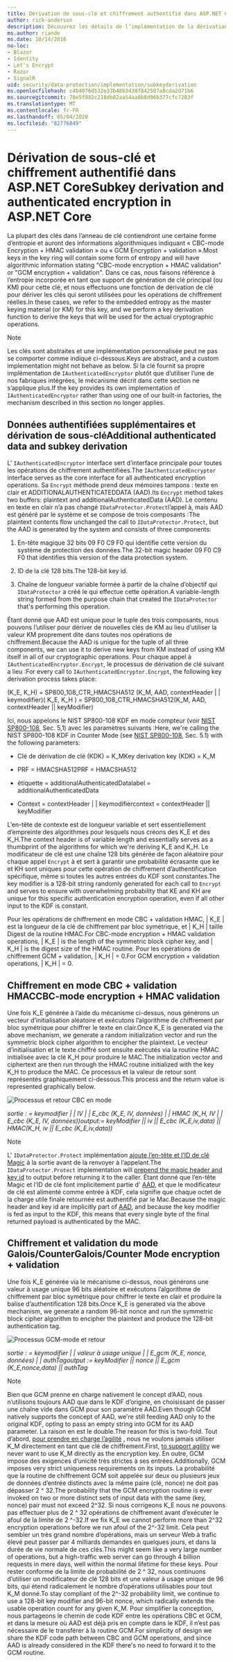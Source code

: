 ```yaml
---
title: Dérivation de sous-clé et chiffrement authentifié dans ASP.NET Core
author: rick-anderson
description: Découvrez les détails de l’implémentation de la dérivation des sous-clés de protection des données ASP.NET Core et du chiffrement authentifié.
ms.author: riande
ms.date: 10/14/2016
no-loc:
- Blazor
- Identity
- Let's Encrypt
- Razor
- SignalR
uid: security/data-protection/implementation/subkeyderivation
ms.openlocfilehash: c4b4076d532e33b48b3438f842507a8cda2d71b6
ms.sourcegitcommit: 70e5f982c218db82aa54aa8b8d96b377cfc7283f
ms.translationtype: MT
ms.contentlocale: fr-FR
ms.lasthandoff: 05/04/2020
ms.locfileid: "82776849"
---
```

# <a name="subkey-derivation-and-authenticated-encryption-in-aspnet-core"></a><span data-ttu-id="777da-103">Dérivation de sous-clé et chiffrement authentifié dans ASP.NET Core</span><span class="sxs-lookup"><span data-stu-id="777da-103">Subkey derivation and authenticated encryption in ASP.NET Core</span></span>

<a name="data-protection-implementation-subkey-derivation"></a>

<span data-ttu-id="777da-104">La plupart des clés dans l’anneau de clé contiendront une certaine forme d’entropie et auront des informations algorithmiques indiquant « CBC-mode Encryption + HMAC validation » ou « GCM Encryption + validation ».</span><span class="sxs-lookup"><span data-stu-id="777da-104">Most keys in the key ring will contain some form of entropy and will have algorithmic information stating "CBC-mode encryption + HMAC validation" or "GCM encryption + validation".</span></span> <span data-ttu-id="777da-105">Dans ce cas, nous faisons référence à l’entropie incorporée en tant que support de génération de clé principal (ou KM) pour cette clé, et nous effectuons une fonction de dérivation de clé pour dériver les clés qui seront utilisées pour les opérations de chiffrement réelles.</span><span class="sxs-lookup"><span data-stu-id="777da-105">In these cases, we refer to the embedded entropy as the master keying material (or KM) for this key, and we perform a key derivation function to derive the keys that will be used for the actual cryptographic operations.</span></span>

> [!NOTE]
> <span data-ttu-id="777da-106">Les clés sont abstraites et une implémentation personnalisée peut ne pas se comporter comme indiqué ci-dessous.</span><span class="sxs-lookup"><span data-stu-id="777da-106">Keys are abstract, and a custom implementation might not behave as below.</span></span> <span data-ttu-id="777da-107">Si la clé fournit sa propre implémentation de `IAuthenticatedEncryptor` plutôt que d’utiliser l’une de nos fabriques intégrées, le mécanisme décrit dans cette section ne s’applique plus.</span><span class="sxs-lookup"><span data-stu-id="777da-107">If the key provides its own implementation of `IAuthenticatedEncryptor` rather than using one of our built-in factories, the mechanism described in this section no longer applies.</span></span>

<a name="data-protection-implementation-subkey-derivation-aad"></a>

## <a name="additional-authenticated-data-and-subkey-derivation"></a><span data-ttu-id="777da-108">Données authentifiées supplémentaires et dérivation de sous-clé</span><span class="sxs-lookup"><span data-stu-id="777da-108">Additional authenticated data and subkey derivation</span></span>

<span data-ttu-id="777da-109">L' `IAuthenticatedEncryptor` interface sert d’interface principale pour toutes les opérations de chiffrement authentifiées.</span><span class="sxs-lookup"><span data-stu-id="777da-109">The `IAuthenticatedEncryptor` interface serves as the core interface for all authenticated encryption operations.</span></span> <span data-ttu-id="777da-110">Sa `Encrypt` méthode prend deux mémoires tampons : texte en clair et ADDITIONALAUTHENTICATEDDATA (AAD).</span><span class="sxs-lookup"><span data-stu-id="777da-110">Its `Encrypt` method takes two buffers: plaintext and additionalAuthenticatedData (AAD).</span></span> <span data-ttu-id="777da-111">Le contenu en texte en clair n’a pas changé `IDataProtector.Protect`l’appel à, mais AAD est généré par le système et se compose de trois composants :</span><span class="sxs-lookup"><span data-stu-id="777da-111">The plaintext contents flow unchanged the call to `IDataProtector.Protect`, but the AAD is generated by the system and consists of three components:</span></span>

1. <span data-ttu-id="777da-112">En-tête magique 32 bits 09 F0 C9 F0 qui identifie cette version du système de protection des données.</span><span class="sxs-lookup"><span data-stu-id="777da-112">The 32-bit magic header 09 F0 C9 F0 that identifies this version of the data protection system.</span></span>

2. <span data-ttu-id="777da-113">ID de la clé 128 bits.</span><span class="sxs-lookup"><span data-stu-id="777da-113">The 128-bit key id.</span></span>

3. <span data-ttu-id="777da-114">Chaîne de longueur variable formée à partir de la chaîne d’objectif qui `IDataProtector` a créé le qui effectue cette opération.</span><span class="sxs-lookup"><span data-stu-id="777da-114">A variable-length string formed from the purpose chain that created the `IDataProtector` that's performing this operation.</span></span>

<span data-ttu-id="777da-115">Étant donné que AAD est unique pour le tuple des trois composants, nous pouvons l’utiliser pour dériver de nouvelles clés de KM au lieu d’utiliser la valeur KM proprement dite dans toutes nos opérations de chiffrement.</span><span class="sxs-lookup"><span data-stu-id="777da-115">Because the AAD is unique for the tuple of all three components, we can use it to derive new keys from KM instead of using KM itself in all of our cryptographic operations.</span></span> <span data-ttu-id="777da-116">Pour chaque appel à `IAuthenticatedEncryptor.Encrypt`, le processus de dérivation de clé suivant a lieu :</span><span class="sxs-lookup"><span data-stu-id="777da-116">For every call to `IAuthenticatedEncryptor.Encrypt`, the following key derivation process takes place:</span></span>

<span data-ttu-id="777da-117">(K_E, K_H) = SP800_108_CTR_HMACSHA512 (K_M, AAD, contextHeader | | keymodifier)</span><span class="sxs-lookup"><span data-stu-id="777da-117">( K_E, K_H ) = SP800_108_CTR_HMACSHA512(K_M, AAD, contextHeader || keyModifier)</span></span>

<span data-ttu-id="777da-118">Ici, nous appelons le NIST SP800-108 KDF en mode compteur (voir [NIST SP800-108](https://nvlpubs.nist.gov/nistpubs/Legacy/SP/nistspecialpublication800-108.pdf), Sec. 5,1) avec les paramètres suivants :</span><span class="sxs-lookup"><span data-stu-id="777da-118">Here, we're calling the NIST SP800-108 KDF in Counter Mode (see [NIST SP800-108](https://nvlpubs.nist.gov/nistpubs/Legacy/SP/nistspecialpublication800-108.pdf), Sec. 5.1) with the following parameters:</span></span>

* <span data-ttu-id="777da-119">Clé de dérivation de clé (KDK) = K_M</span><span class="sxs-lookup"><span data-stu-id="777da-119">Key derivation key (KDK) = K_M</span></span>

* <span data-ttu-id="777da-120">PRF = HMACSHA512</span><span class="sxs-lookup"><span data-stu-id="777da-120">PRF = HMACSHA512</span></span>

* <span data-ttu-id="777da-121">étiquette = additionalAuthenticatedData</span><span class="sxs-lookup"><span data-stu-id="777da-121">label = additionalAuthenticatedData</span></span>

* <span data-ttu-id="777da-122">Context = contextHeader | | keymodifier</span><span class="sxs-lookup"><span data-stu-id="777da-122">context = contextHeader || keyModifier</span></span>

<span data-ttu-id="777da-123">L’en-tête de contexte est de longueur variable et sert essentiellement d’empreinte des algorithmes pour lesquels nous créons des K_E et des K_H.</span><span class="sxs-lookup"><span data-stu-id="777da-123">The context header is of variable length and essentially serves as a thumbprint of the algorithms for which we're deriving K_E and K_H.</span></span> <span data-ttu-id="777da-124">Le modificateur de clé est une chaîne 128 bits générée de façon aléatoire pour chaque appel `Encrypt` à et sert à garantir une probabilité écrasante que ke et KH sont uniques pour cette opération de chiffrement d’authentification spécifique, même si toutes les autres entrées du KDF sont constantes.</span><span class="sxs-lookup"><span data-stu-id="777da-124">The key modifier is a 128-bit string randomly generated for each call to `Encrypt` and serves to ensure with overwhelming probability that KE and KH are unique for this specific authentication encryption operation, even if all other input to the KDF is constant.</span></span>

<span data-ttu-id="777da-125">Pour les opérations de chiffrement en mode CBC + validation HMAC, | K_E | est la longueur de la clé de chiffrement par bloc symétrique, et | K_H | taille Digest de la routine HMAC.</span><span class="sxs-lookup"><span data-stu-id="777da-125">For CBC-mode encryption + HMAC validation operations, | K_E | is the length of the symmetric block cipher key, and | K_H | is the digest size of the HMAC routine.</span></span> <span data-ttu-id="777da-126">Pour les opérations de chiffrement GCM + validation, | K_H | = 0.</span><span class="sxs-lookup"><span data-stu-id="777da-126">For GCM encryption + validation operations, | K_H | = 0.</span></span>

## <a name="cbc-mode-encryption--hmac-validation"></a><span data-ttu-id="777da-127">Chiffrement en mode CBC + validation HMAC</span><span class="sxs-lookup"><span data-stu-id="777da-127">CBC-mode encryption + HMAC validation</span></span>

<span data-ttu-id="777da-128">Une fois K_E générée à l’aide du mécanisme ci-dessus, nous générons un vecteur d’initialisation aléatoire et exécutons l’algorithme de chiffrement par bloc symétrique pour chiffrer le texte en clair.</span><span class="sxs-lookup"><span data-stu-id="777da-128">Once K_E is generated via the above mechanism, we generate a random initialization vector and run the symmetric block cipher algorithm to encipher the plaintext.</span></span> <span data-ttu-id="777da-129">Le vecteur d’initialisation et le texte chiffré sont ensuite exécutés via la routine HMAC initialisée avec la clé K_H pour produire le MAC.</span><span class="sxs-lookup"><span data-stu-id="777da-129">The initialization vector and ciphertext are then run through the HMAC routine initialized with the key K_H to produce the MAC.</span></span> <span data-ttu-id="777da-130">Ce processus et la valeur de retour sont représentés graphiquement ci-dessous.</span><span class="sxs-lookup"><span data-stu-id="777da-130">This process and the return value is represented graphically below.</span></span>

![Processus et retour CBC en mode](subkeyderivation/_static/cbcprocess.png)

<span data-ttu-id="777da-132">*sortie : = keymodifier | | IV | | E_cbc (K_E, IV, données) | | HMAC (K_H, IV | | E_cbc (K_E, IV, données))*</span><span class="sxs-lookup"><span data-stu-id="777da-132">*output:= keyModifier || iv || E_cbc (K_E,iv,data) || HMAC(K_H, iv || E_cbc (K_E,iv,data))*</span></span>

> [!NOTE]
> <span data-ttu-id="777da-133">L' `IDataProtector.Protect` implémentation [ajoute l’en-tête et l’ID de clé Magic](xref:security/data-protection/implementation/authenticated-encryption-details) à la sortie avant de la renvoyer à l’appelant.</span><span class="sxs-lookup"><span data-stu-id="777da-133">The `IDataProtector.Protect` implementation will [prepend the magic header and key id](xref:security/data-protection/implementation/authenticated-encryption-details) to output before returning it to the caller.</span></span> <span data-ttu-id="777da-134">Étant donné que l’en-tête Magic et l’ID de clé font implicitement partie d' [AAD](xref:security/data-protection/implementation/subkeyderivation#data-protection-implementation-subkey-derivation-aad), et que le modificateur de clé est alimenté comme entrée à KDF, cela signifie que chaque octet de la charge utile finale retournée est authentifié par le Mac.</span><span class="sxs-lookup"><span data-stu-id="777da-134">Because the magic header and key id are implicitly part of [AAD](xref:security/data-protection/implementation/subkeyderivation#data-protection-implementation-subkey-derivation-aad), and because the key modifier is fed as input to the KDF, this means that every single byte of the final returned payload is authenticated by the MAC.</span></span>

## <a name="galoiscounter-mode-encryption--validation"></a><span data-ttu-id="777da-135">Chiffrement et validation du mode Galois/Counter</span><span class="sxs-lookup"><span data-stu-id="777da-135">Galois/Counter Mode encryption + validation</span></span>

<span data-ttu-id="777da-136">Une fois K_E générée via le mécanisme ci-dessus, nous générons une valeur à usage unique 96 bits aléatoire et exécutons l’algorithme de chiffrement par bloc symétrique pour chiffrer le texte en clair et produire la balise d’authentification 128 bits.</span><span class="sxs-lookup"><span data-stu-id="777da-136">Once K_E is generated via the above mechanism, we generate a random 96-bit nonce and run the symmetric block cipher algorithm to encipher the plaintext and produce the 128-bit authentication tag.</span></span>

![Processus GCM-mode et retour](subkeyderivation/_static/galoisprocess.png)

<span data-ttu-id="777da-138">*sortie : = keymodifier | | valeur à usage unique | | E_gcm (K_E, nonce, données) | | authTag*</span><span class="sxs-lookup"><span data-stu-id="777da-138">*output := keyModifier || nonce || E_gcm (K_E,nonce,data) || authTag*</span></span>

> [!NOTE]
> <span data-ttu-id="777da-139">Bien que GCM prenne en charge nativement le concept d’AAD, nous n’utilisons toujours AAD que dans le KDF d’origine, en choisissant de passer une chaîne vide dans GCM pour son paramètre AAD.</span><span class="sxs-lookup"><span data-stu-id="777da-139">Even though GCM natively supports the concept of AAD, we're still feeding AAD only to the original KDF, opting to pass an empty string into GCM for its AAD parameter.</span></span> <span data-ttu-id="777da-140">La raison en est le double.</span><span class="sxs-lookup"><span data-stu-id="777da-140">The reason for this is two-fold.</span></span> <span data-ttu-id="777da-141">Tout d’abord, [pour prendre en charge l’agilité](xref:security/data-protection/implementation/context-headers#data-protection-implementation-context-headers) , nous ne voulons jamais utiliser K_M directement en tant que clé de chiffrement.</span><span class="sxs-lookup"><span data-stu-id="777da-141">First, [to support agility](xref:security/data-protection/implementation/context-headers#data-protection-implementation-context-headers) we never want to use K_M directly as the encryption key.</span></span> <span data-ttu-id="777da-142">En outre, GCM impose des exigences d’unicité très strictes à ses entrées.</span><span class="sxs-lookup"><span data-stu-id="777da-142">Additionally, GCM imposes very strict uniqueness requirements on its inputs.</span></span> <span data-ttu-id="777da-143">La probabilité que la routine de chiffrement GCM soit appelée sur deux ou plusieurs jeux de données d’entrée distincts avec la même paire (clé, nonce) ne doit pas dépasser 2 ^ 32.</span><span class="sxs-lookup"><span data-stu-id="777da-143">The probability that the GCM encryption routine is ever invoked on two or more distinct sets of input data with the same (key, nonce) pair must not exceed 2^32.</span></span> <span data-ttu-id="777da-144">Si nous corrigeons K_E nous ne pouvons pas effectuer plus de 2 ^ 32 opérations de chiffrement avant d’exécuter le afoul de la limite de 2 ^-32.</span><span class="sxs-lookup"><span data-stu-id="777da-144">If we fix K_E we cannot perform more than 2^32 encryption operations before we run afoul of the 2^-32 limit.</span></span> <span data-ttu-id="777da-145">Cela peut sembler un très grand nombre d’opérations, mais un serveur Web à trafic élevé peut passer par 4 milliards demandes en quelques jours, et dans la durée de vie normale de ces clés.</span><span class="sxs-lookup"><span data-stu-id="777da-145">This might seem like a very large number of operations, but a high-traffic web server can go through 4 billion requests in mere days, well within the normal lifetime for these keys.</span></span> <span data-ttu-id="777da-146">Pour rester conforme de la limite de probabilité de 2 ^ 32, nous continuons d’utiliser un modificateur de clé 128 bits et une valeur à usage unique de 96 bits, qui étend radicalement le nombre d’opérations utilisables pour tout K_M donné.</span><span class="sxs-lookup"><span data-stu-id="777da-146">To stay compliant of the 2^-32 probability limit, we continue to use a 128-bit key modifier and 96-bit nonce, which radically extends the usable operation count for any given K_M.</span></span> <span data-ttu-id="777da-147">Pour simplifier la conception, nous partageons le chemin de code KDF entre les opérations CBC et GCM, et dans la mesure où AAD est déjà pris en compte dans le KDF, il n’est pas nécessaire de le transférer à la routine GCM.</span><span class="sxs-lookup"><span data-stu-id="777da-147">For simplicity of design we share the KDF code path between CBC and GCM operations, and since AAD is already considered in the KDF there's no need to forward it to the GCM routine.</span></span>
